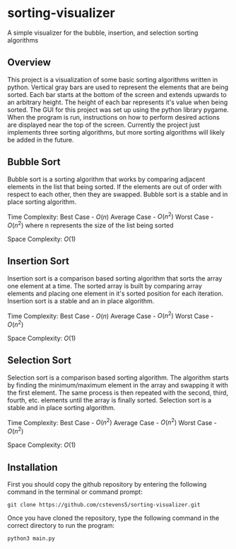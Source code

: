 # sorting-visualizer

A simple visualizer for the bubble, insertion, and selection sorting algorithms

## Overview

This project is a visualization of some basic sorting algorithms written in python. Vertical gray bars are used to represent the elements that are being sorted. Each bar starts at the bottom of the screen and extends upwards to an arbitrary height. The height of each bar represents it's value when being sorted. The GUI for this project was set up using the python library pygame. When the program is run, instructions on how to perform desired actions are displayed near the top of the screen. Currently the project just implements three sorting algorithms, but more sorting algorithms will likely be added in the future.

## Bubble Sort

Bubble sort is a sorting algorithm that works by comparing adjacent elements in the list that being sorted. If the elements are out of order with respect to each other, then they are swapped. Bubble sort is a stable and in place sorting algorithm.

Time Complexity:
Best Case - $O(n)$
Average Case - $O(n^2)$
Worst Case - $O(n^2)$
where n represents the size of the list being sorted

Space Complexity:
$O(1)$

## Insertion Sort

Insertion sort is a comparison based sorting algorithm that sorts the array one element at a time. The sorted array is built by comparing array elements and placing one element in it's sorted position for each iteration. Insertion sort is a stable and an in place algorithm.

Time Complexity:
Best Case - $O(n)$
Average Case - $O(n^2)$
Worst Case - $O(n^2)$

Space Complexity:
$O(1)$

## Selection Sort

Selection sort is a comparison based sorting algorithm. The algorithm starts by finding the minimum/maximum element in the array and swapping it with the first element. The same process is then repeated with the second, third, fourth, etc. elements until the array is finally sorted. Selection sort is a stable and in place sorting algorithm.

Time Complexity:
Best Case - $O(n^2)$
Average Case - $O(n^2)$
Worst Case - $O(n^2)$

Space Complexity:
$O(1)$

## Installation

First you should copy the github repository by entering the following command in the terminal or command prompt:

```
git clone https://github.com/cstevens5/sorting-visualizer.git
```

Once you have cloned the repository, type the following command in the correct directory to run the program:

```
python3 main.py
```
